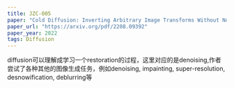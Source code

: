 ```yaml
---
title: JZC-005
paper: "Cold Diffusion: Inverting Arbitrary Image Transforms Without Noise"
paper_url: "https://arxiv.org/pdf/2208.09392"
paper_year: 2022
tags: Diffusion
---
```


diffusion可以理解成学习一个restoration的过程，这里对应的是denoising,作者尝试了各种其他的图像生成任务，例如denoising, impainting, super-resolution, desnowification, deblurring等